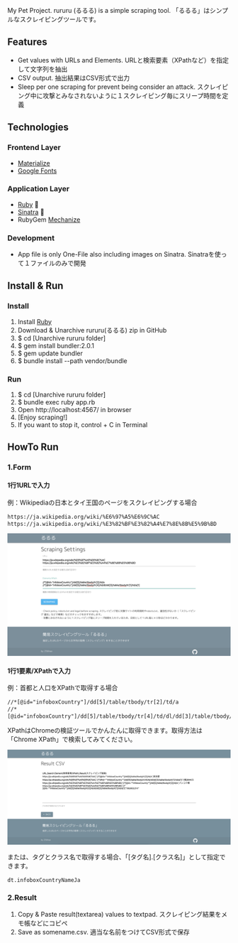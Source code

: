 My Pet Project. rururu (るるる) is a simple scraping tool.
「るるる」はシンプルなスクレイピングツールです。

## Features
- Get values with URLs and Elements. URLと検索要素（XPathなど）を指定して文字列を抽出
- CSV output. 抽出結果はCSV形式で出力
- Sleep per one scraping for prevent being consider an attack. スクレイピング中に攻撃とみなされないように１スクレイピング毎にスリープ時間を定義

## Technologies
### Frontend Layer
- [Materialize](https://materializecss.com/)
- [Google Fonts](https://fonts.google.com/)

### Application Layer
- [Ruby](https://www.ruby-lang.org/en/) 💎
- [Sinatra](http://sinatrarb.com/) 🎩
- RubyGem [Mechanize](https://github.com/sparklemotion/mechanize)

### Development
- App file is only One-File also including images on Sinatra. Sinatraを使って１ファイルのみで開発

## Install & Run
### Install
1. Install [Ruby](https://www.ruby-lang.org/ja/downloads/)
2. Download & Unarchive rururu(るるる) zip in GitHub
3. $ cd [Unarchive rururu folder]
4. $ gem install bundler:2.0.1
5. $ gem update bundler
6. $ bundle install --path vendor/bundle

### Run
1. $ cd [Unarchive rururu folder]
2. $ bundle exec ruby app.rb
3. Open http://localhost:4567/ in browser
4. [Enjoy scraping!]
5. If you want to stop it, control + C in Terminal

## HowTo Run
### 1.Form
#### 1行1URLで入力
例：Wikipediaの日本とタイ王国のページをスクレイピングする場合
```
https://ja.wikipedia.org/wiki/%E6%97%A5%E6%9C%AC
https://ja.wikipedia.org/wiki/%E3%82%BF%E3%82%A4%E7%8E%8B%E5%9B%BD
```

![Scraping Form](https://raw.githubusercontent.com/256hax/rururu/master/docs/screenshot/scraping-form.png)

#### 1行1要素/XPathで入力
例：首都と人口をXPathで取得する場合
```
//*[@id="infoboxCountry"]/dd[5]/table/tbody/tr[2]/td/a
//*[@id="infoboxCountry"]/dd[5]/table/tbody/tr[4]/td/dl/dd[3]/table/tbody/tr[1]/td/a[1]
```

XPathはChromeの検証ツールでかんたんに取得できます。取得方法は「Chrome XPath」で検索してみてください。

![Result CSV](https://raw.githubusercontent.com/256hax/rururu/master/docs/screenshot/result-csv.png)

または、タグとクラス名で取得する場合、「[タグ名].[クラス名]」として指定できます。
```
dt.infoboxCountryNameJa
```

### 2.Result
1. Copy & Paste result(textarea) values to textpad. スクレイピング結果をメモ帳などにコピペ
2. Save as somename.csv. 適当な名前をつけてCSV形式で保存
